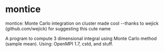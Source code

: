 montice
=======

montice: Monte Carlo integration on cluster made cool
--thanks to wejick (github.com/wejick) for suggesting this cute name

A program to compute 3 dimensional integral using Monte Carlo method (sample mean). Using: OpenMPI 1.7, cstd, and stuff.
